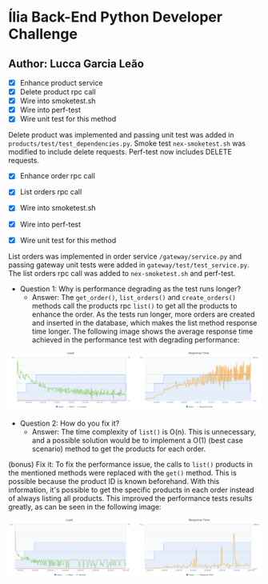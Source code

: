 # Ília Back-End Python Developer Challenge
## Author: Lucca Garcia Leão

- [x] Enhance product service
- [x] Delete product rpc call
- [x] Wire into smoketest.sh
- [x] Wire into perf-test
- [x] Wire unit test for this method

Delete product was implemented and passing unit test was added in  ```products/test/test_dependencies.py```. Smoke test ```nex-smoketest.sh``` was modified to include delete requests. Perf-test now includes DELETE requests.

- [x] Enhance order rpc call
- [x] List orders rpc call
- [x] Wire into smoketest.sh
- [x] Wire into perf-test
- [x] Wire unit test for this method


List orders was implemented in order service ```/gateway/service.py``` and passing gateway unit tests were added in ```gateway/test/test_service.py```. The list orders rpc call was added to ```nex-smoketest.sh``` and perf-test.

- Question 1: Why is performance degrading as the test runs longer?
  - Answer: The ``get_order()``, ``list_orders()`` and ``create_orders()`` methods call the products rpc ``list()`` to get all the products to enhance the order. As the tests run longer, more orders are created and inserted in the database, which makes the list method response time longer. The following image shows the average response time achieved in the performance test with degrading performance:

![perftest1](plot-perf1.png "Degrading perf-test")

- Question 2: How do you fix it?
  - Answer: The time complexity of ``list()`` is O(n). This is unnecessary, and a possible solution would be to implement a O(1) (best case scenario) method to get the products for each order.

(bonus) Fix it: To fix the performance issue, the calls to ``list()`` products in the mentioned methods were replaced with the ``get()`` method. This is possible because the product ID is known beforehand. With this information, it's possible to get the specific products in each order instead of always listing all products. This improved the performance tests results greatly, as can be seen in the following image:

![perftest1](plot-perf2.png "Enhanced perf-test")

